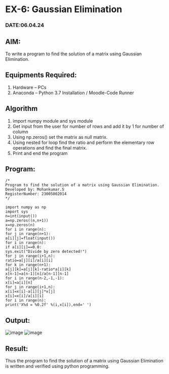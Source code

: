 # EX-6: Gaussian Elimination
### DATE:06.04.24
## AIM:
To write a program to find the solution of a matrix using Gaussian Elimination.

## Equipments Required:
1. Hardware – PCs
2. Anaconda – Python 3.7 Installation / Moodle-Code Runner

## Algorithm
1. import numpy module and sys module
2. Get input from the user for number of rows and add it by 1 for number of column
3. Using np.zeros() set the matrix as null matrix.
4. Using nested for loop find the ratio and perform the elementary row operations and find the final matrix.
5. Print and end the program
## Program:
```
/*
Program to find the solution of a matrix using Gaussian Elimination.
Developed by: Mohankumar.S
RegisterNumber: 23005002014
*/
```
```
import numpy as np
import sys
n=int(input())
a=np.zeros((n,n+1))
x=np.zeros(n)
for i in range(n):
for j in range(n+1):
a[i][j]=float(input())
for i in range(n):
if a[i][i]==0.0:
sys.exit("Divide by zero detected!")
for j in range(i+1,n):
ratio=a[j][i]/a[i][i]
for k in range(n+1):
a[j][k]=a[j][k]-ratio*a[i][k]
x[n-1]=a[n-1][n]/a[n-1][n-1]
for i in range(n-2,-1,-1):
x[i]=a[i][n]
for j in range(i+1,n):
x[i]=x[i]-a[i][j]*x[j]
x[i]=x[i]/a[i][i]
for i in range(n):
print('X%d = %0.2f' %(i,x[i]),end=' ')
```
## Output:
![image](https://github.com/MohanKumar755/Gaussian/assets/146155007/76e58f6d-2a2b-4649-abd2-833dbd9b1def)
![image](https://github.com/MohanKumar755/Gaussian/assets/146155007/255d244c-0c8b-42de-95da-4c740c2ce73f)


## Result:
Thus the program to find the solution of a matrix using Gaussian Elimination is written and verified using python programming.

